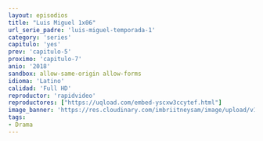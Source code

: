 ```yaml
---
layout: episodios
title: "Luis Miguel 1x06"
url_serie_padre: 'luis-miguel-temporada-1'
category: 'series'
capitulo: 'yes'
prev: 'capitulo-5'
proximo: 'capitulo-7'
anio: '2018'
sandbox: allow-same-origin allow-forms
idioma: 'Latino'
calidad: 'Full HD'
reproductor: 'rapidvideo'
reproductores: ["https://uqload.com/embed-yscxw3ccytef.html"]
image_banner: 'https://res.cloudinary.com/imbriitneysam/image/upload/v1546716493/luis-banner-min.jpg'
tags:
- Drama
---
```













